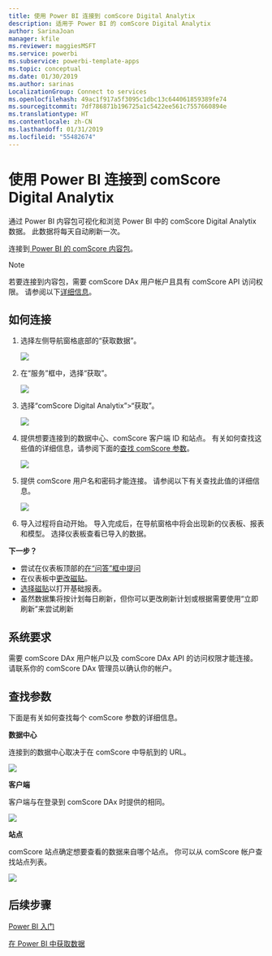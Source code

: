 ```yaml
---
title: 使用 Power BI 连接到 comScore Digital Analytix
description: 适用于 Power BI 的 comScore Digital Analytix
author: SarinaJoan
manager: kfile
ms.reviewer: maggiesMSFT
ms.service: powerbi
ms.subservice: powerbi-template-apps
ms.topic: conceptual
ms.date: 01/30/2019
ms.author: sarinas
LocalizationGroup: Connect to services
ms.openlocfilehash: 49ac1f917a5f3095c1dbc13c644061859389fe74
ms.sourcegitcommit: 7df786871b196725a1c5422ee561c7557660894e
ms.translationtype: HT
ms.contentlocale: zh-CN
ms.lasthandoff: 01/31/2019
ms.locfileid: "55482674"
---
```

# <a name="connect-to-comscore-digital-analytix-with-power-bi"></a>使用 Power BI 连接到 comScore Digital Analytix
通过 Power BI 内容包可视化和浏览 Power BI 中的 comScore Digital Analytix 数据。 此数据将每天自动刷新一次。

连接到[ Power BI 的 comScore 内容包](https://app.powerbi.com/getdata/services/comscore)。

>[!NOTE]
>若要连接到内容包，需要 comScore DAx 用户帐户且具有 comScore API 访问权限。 请参阅以下[详细信息](#Requirements)。

## <a name="how-to-connect"></a>如何连接
1. 选择左侧导航窗格底部的“获取数据”。
   
   ![](media/service-connect-to-connect-to/getdata.png)
2. 在“服务”框中，选择“获取”。
   
   ![](media/service-connect-to-connect-to/services.png)
3. 选择“comScore Digital Analytix”\>“获取”。
   
   ![](media/service-connect-to-connect-to/comscore.png)
4. 提供想要连接到的数据中心、comScore 客户端 ID 和站点。 有关如何查找这些值的详细信息，请参阅下面的[查找 comScore 参数](#FindingParams)。
   
   ![](media/service-connect-to-connect-to/parameters.png)
5. 提供 comScore 用户名和密码才能连接。 请参阅以下有关查找此值的详细信息。
   
   ![](media/service-connect-to-connect-to/creds.png)
6. 导入过程将自动开始。 导入完成后，在导航窗格中将会出现新的仪表板、报表和模型。 选择仪表板查看已导入的数据。

**下一步？**

* 尝试在仪表板顶部的[在“问答”框中提问](consumer/end-user-q-and-a.md)
* 在仪表板中[更改磁贴](service-dashboard-edit-tile.md)。
* [选择磁贴](consumer/end-user-tiles.md)以打开基础报表。
* 虽然数据集将按计划每日刷新，但你可以更改刷新计划或根据需要使用“立即刷新”来尝试刷新

<a name="Requirements"></a>

## <a name="system-requirements"></a>系统要求
需要 comScore DAx 用户帐户以及 comScore DAx API 的访问权限才能连接。 请联系你的 comScore DAx 管理员以确认你的帐户。

<a name="FindingParams"></a>

## <a name="finding-parameters"></a>查找参数
下面是有关如何查找每个 comScore 参数的详细信息。

**数据中心**

连接到的数据中心取决于在 comScore 中导航到的 URL。

![](media/service-connect-to-connect-to/comscore_url.png) 

**客户端**

客户端与在登录到 comScore DAx 时提供的相同。

![](media/service-connect-to-connect-to/comscore_signin.png) 

**站点**

comScore 站点确定想要查看的数据来自哪个站点。 你可以从 comScore 帐户查找站点列表。

![](media/service-connect-to-connect-to/comscore_sites.png)

## <a name="next-steps"></a>后续步骤
[Power BI 入门](service-get-started.md)

[在 Power BI 中获取数据](service-get-data.md)

